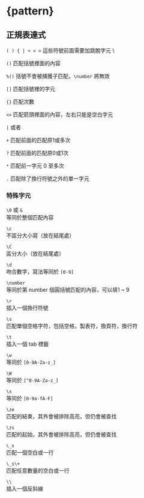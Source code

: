 # {pattern}

## 正規表達式

`( ) { | + < >` 這些符號前面需要加跳脫字元 \

`()` 匹配括號裡面的內容

`%()` 括號不會被捕獲子匹配，`\number` 將無效

`[]` 匹配括號裡的字元

`{}` 匹配次數

`<>` 匹配箭頭裡面的內容，左右只能是空白字元

`|` 或者

`+` 匹配前面的匹配原1或多次

`?` 匹配前面的匹配原0或1次

`*` 匹配前一字元 0 至多次

`.` 匹配除了換行符號之外的單一字元

### 特殊字元

`\0` 或 `&`  
等同於整個匹配內容

`\c`  
不區分大小寫（放在結尾處）

`\C`  
區分大小（放在結尾處）

`\d`  
吻合數字，寫法等同於 `[0-9]`

`\number`  
等同於第 number 個圓括號匹配的內容，可以填1 ~ 9

`\r`  
插入一個換行符號

`\s`  
匹配單個空格字符，包括空格，製表符，換頁符，換行符

`\t`  
插入一個 tab 標籤

`\w`  
等同於 `[0-9A-Za-z_]`

`\W`  
等同於 `[^0-9A-Za-z_]`

`\x`  
等同於 `[0-9a-fA-F]`

`\ze`  
匹配的結束，其外會被排除高亮，但仍會被查找

`\zs`  
匹配的起始，其外會被排除高亮，但仍會被查找

`\_s`  
匹配一個空白或一行

`\_s\+`  
匹配任意數量的空白或一行

`\\`  
插入一個反斜線

